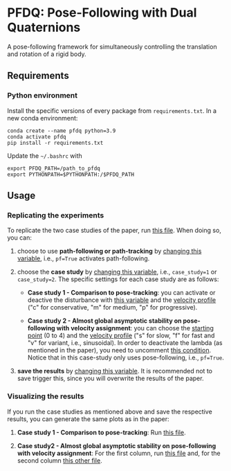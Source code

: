 # PFDQ: Pose-Following with Dual Quaternions

A pose-following framework for simultaneously controlling the translation and rotation of a rigid body.

## Requirements

### Python environment

Install the specific versions of every package from `requirements.txt`.
In a new conda environment:

```
conda create --name pfdq python=3.9
conda activate pfdq
pip install -r requirements.txt
```

Update the `~/.bashrc` with

```
export PFDQ_PATH=/path_to_pfdq
export PYTHONPATH=$PYTHONPATH:/$PFDQ_PATH
```

## Usage

### Replicating the experiments

To replicate the two case studies of the paper, run [this file](pose_following.py). When doing so, you can:

1. choose to use **path-following or path-tracking** by [changing this variable](pose_following.py#L33), i.e., `pf=True` activates path-following.

2. choose the **case study** by [changing this variable](pose_following.py#L29), i.e., `case_study=1` or `case_study=2`. The specific settings for each case study are as follows:

   - **Case study 1 - Comparison to pose-tracking**: you can activate or deactive the disturbance with [this variable](pose_following.py#L40) and the [velocity profile](pose_following.py#L37) ("c" for conservative, "m" for medium, "p" for progressive).

   - **Case study 2 - Almost global asymptotic stability on pose-following with velocity assignment**: you can choose the [starting point](pose_following.py#L47) (0 to 4) and the [velocity profile](pose_following.py#L46) ("s" for slow, "f" for fast and "v" for variant, i.e., sinusoidal). In order to deactivate the lambda (as mentioned in the paper), you need to uncomment [this condition](pfdq/utils/pose_following.py#L443). Notice that in this case-study only uses pose-following, i.e., `pf=True`.

3. **save the results** by [changing this variable](ph.dq.py#L34). It is recommended not to save trigger this, since you will overwrite the results of the paper.

### Visualizing the results

If you run the case studies as mentioned above and save the respective results, you can generate the same plots as in the paper:

1. **Case study 1 - Comparison to pose-tracking**: Run [this file](pfdq/results/case_study1_results.py).

2. **Case study2 - Almost global asymptotic stability on pose-following with velocity assignment**: For the first column, run [this file](pfdq/results/case_study2_col1_results.py) and, for the second column [this other file](pfdq/results/case_study2_col2_results.py).
